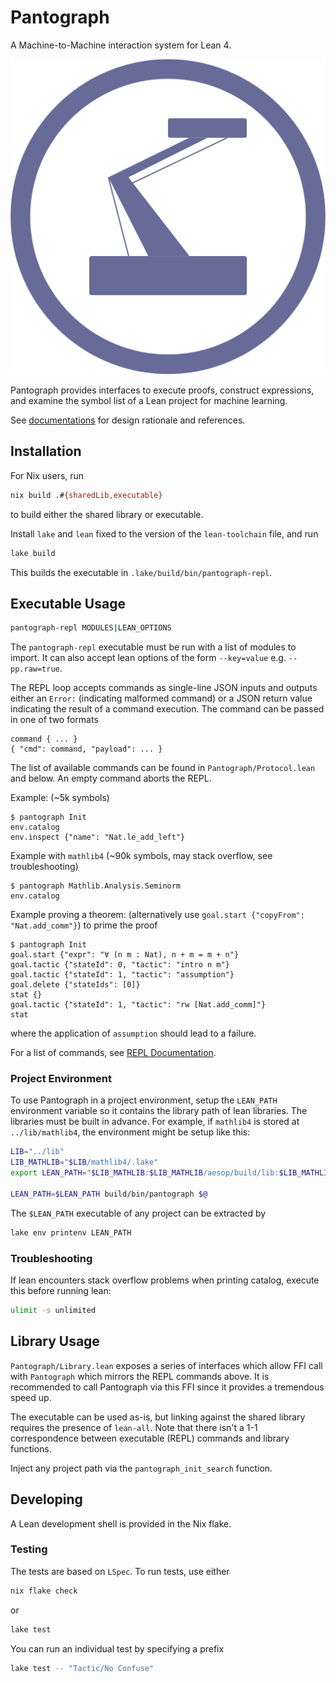 # Pantograph

A Machine-to-Machine interaction system for Lean 4.

![Pantograph](doc/icon.svg)

Pantograph provides interfaces to execute proofs, construct expressions, and
examine the symbol list of a Lean project for machine learning.

See [documentations](doc/rationale.md) for design rationale and references.

## Installation

For Nix users, run
``` sh
nix build .#{sharedLib,executable}
```
to build either the shared library or executable.

Install `lake` and `lean` fixed to the version of the `lean-toolchain` file, and
run

``` sh
lake build
```
This builds the executable in `.lake/build/bin/pantograph-repl`.

## Executable Usage

``` sh
pantograph-repl MODULES|LEAN_OPTIONS
```

The `pantograph-repl` executable must be run with a list of modules to import.
It can also accept lean options of the form `--key=value` e.g. `--pp.raw=true`.

The REPL loop accepts commands as single-line JSON inputs and outputs either an
`Error:` (indicating malformed command) or a JSON return value indicating the
result of a command execution.  The command can be passed in one of two formats
```
command { ... }
{ "cmd": command, "payload": ... }
```
The list of available commands can be found in `Pantograph/Protocol.lean` and below. An
empty command aborts the REPL.


Example: (~5k symbols)
```
$ pantograph Init
env.catalog
env.inspect {"name": "Nat.le_add_left"}
```
Example with `mathlib4` (~90k symbols, may stack overflow, see troubleshooting)
```
$ pantograph Mathlib.Analysis.Seminorm
env.catalog
```
Example proving a theorem: (alternatively use `goal.start {"copyFrom": "Nat.add_comm"}`) to prime the proof
```
$ pantograph Init
goal.start {"expr": "∀ (n m : Nat), n + m = m + n"}
goal.tactic {"stateId": 0, "tactic": "intro n m"}
goal.tactic {"stateId": 1, "tactic": "assumption"}
goal.delete {"stateIds": [0]}
stat {}
goal.tactic {"stateId": 1, "tactic": "rw [Nat.add_comm]"}
stat
```
where the application of `assumption` should lead to a failure.

For a list of commands, see [REPL Documentation](doc/repl.md).

### Project Environment

To use Pantograph in a project environment, setup the `LEAN_PATH` environment
variable so it contains the library path of lean libraries. The libraries must
be built in advance. For example, if `mathlib4` is stored at `../lib/mathlib4`,
the environment might be setup like this:

``` sh
LIB="../lib"
LIB_MATHLIB="$LIB/mathlib4/.lake"
export LEAN_PATH="$LIB_MATHLIB:$LIB_MATHLIB/aesop/build/lib:$LIB_MATHLIB/Qq/build/lib:$LIB_MATHLIB/std/build/lib"

LEAN_PATH=$LEAN_PATH build/bin/pantograph $@
```
The `$LEAN_PATH` executable of any project can be extracted by
``` sh
lake env printenv LEAN_PATH
```

### Troubleshooting

If lean encounters stack overflow problems when printing catalog, execute this before running lean:
```sh
ulimit -s unlimited
```

## Library Usage

`Pantograph/Library.lean` exposes a series of interfaces which allow FFI call
with `Pantograph` which mirrors the REPL commands above. It is recommended to
call Pantograph via this FFI since it provides a tremendous speed up.

The executable can be used as-is, but linking against the shared library
requires the presence of `lean-all`. Note that there isn't a 1-1 correspondence
between executable (REPL) commands and library functions.

Inject any project path via the `pantograph_init_search` function.

## Developing

A Lean development shell is provided in the Nix flake.

### Testing

The tests are based on `LSpec`. To run tests, use either
``` sh
nix flake check
```
or
``` sh
lake test
```
You can run an individual test by specifying a prefix

``` sh
lake test -- "Tactic/No Confuse"
```
